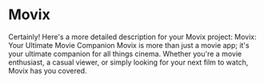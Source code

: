 # Movix
 Certainly! Here's a more detailed description for your Movix project:  Movix: Your Ultimate Movie Companion  Movix is more than just a movie app; it's your ultimate companion for all things cinema. Whether you're a movie enthusiast, a casual viewer, or simply looking for your next film to watch, Movix has you covered.
